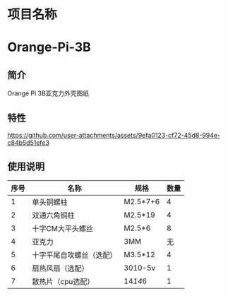 # 项目名称
# Orange-Pi-3B
## 简介
Orange Pi 3B亚克力外壳图纸
## 特性
https://github.com/user-attachments/assets/9efa0123-cf72-45d8-994e-c84b5d51efe3
## 使用说明
| 序号 | 名称 | 规格 | 数量|
| --- | --- | --- | --- |
| 1 | 单头铜螺柱 | M2.5*7+6 |4|
| 2 | 双通六角铜柱 | M2.5*19 |4|
| 3 | 十字CM大平头螺丝 | M2.5*6 |8|
| 4 | 亚克力 | 3MM |无|
| 5 | 十字平尾自攻螺丝（选配） | M3.5*12 |4|
| 6 | 扇热风扇（选配） | 3010-5v  |1|
| 7 | 散热片（cpu选配） | 14*14*6 |1|
